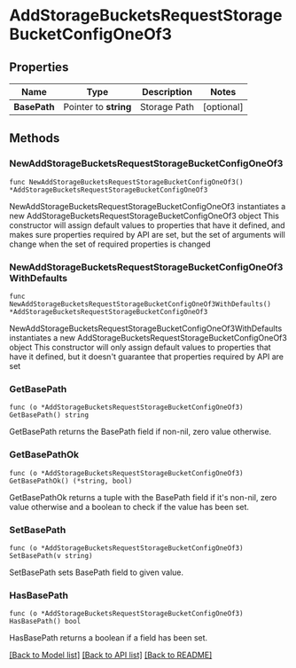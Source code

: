 # AddStorageBucketsRequestStorageBucketConfigOneOf3

## Properties

Name | Type | Description | Notes
------------ | ------------- | ------------- | -------------
**BasePath** | Pointer to **string** | Storage Path | [optional] 

## Methods

### NewAddStorageBucketsRequestStorageBucketConfigOneOf3

`func NewAddStorageBucketsRequestStorageBucketConfigOneOf3() *AddStorageBucketsRequestStorageBucketConfigOneOf3`

NewAddStorageBucketsRequestStorageBucketConfigOneOf3 instantiates a new AddStorageBucketsRequestStorageBucketConfigOneOf3 object
This constructor will assign default values to properties that have it defined,
and makes sure properties required by API are set, but the set of arguments
will change when the set of required properties is changed

### NewAddStorageBucketsRequestStorageBucketConfigOneOf3WithDefaults

`func NewAddStorageBucketsRequestStorageBucketConfigOneOf3WithDefaults() *AddStorageBucketsRequestStorageBucketConfigOneOf3`

NewAddStorageBucketsRequestStorageBucketConfigOneOf3WithDefaults instantiates a new AddStorageBucketsRequestStorageBucketConfigOneOf3 object
This constructor will only assign default values to properties that have it defined,
but it doesn't guarantee that properties required by API are set

### GetBasePath

`func (o *AddStorageBucketsRequestStorageBucketConfigOneOf3) GetBasePath() string`

GetBasePath returns the BasePath field if non-nil, zero value otherwise.

### GetBasePathOk

`func (o *AddStorageBucketsRequestStorageBucketConfigOneOf3) GetBasePathOk() (*string, bool)`

GetBasePathOk returns a tuple with the BasePath field if it's non-nil, zero value otherwise
and a boolean to check if the value has been set.

### SetBasePath

`func (o *AddStorageBucketsRequestStorageBucketConfigOneOf3) SetBasePath(v string)`

SetBasePath sets BasePath field to given value.

### HasBasePath

`func (o *AddStorageBucketsRequestStorageBucketConfigOneOf3) HasBasePath() bool`

HasBasePath returns a boolean if a field has been set.


[[Back to Model list]](../README.md#documentation-for-models) [[Back to API list]](../README.md#documentation-for-api-endpoints) [[Back to README]](../README.md)


